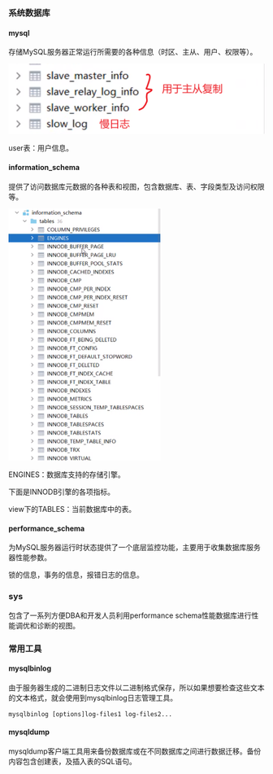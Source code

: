 ### 系统数据库

#### mysql

存储MySQL服务器正常运行所需要的各种信息（时区、主从、用户、权限等）。  

![image-20240203164851127](MySQL管理.assets/image-20240203164851127.png)

user表：用户信息。

#### information_schema  

提供了访问数据库元数据的各种表和视图，包含数据库、表、字段类型及访问权限等。

<img src="MySQL管理.assets/image-20240203165350052.png" alt="image-20240203165350052" style="zoom:50%;" />

ENGINES：数据库支持的存储引擎。

下面是INNODB引擎的各项指标。  

view下的TABLES：当前数据库中的表。  



#### performance_schema

为MySQL服务器运行时状态提供了一个底层监控功能，主要用于收集数据库服务器性能参数。

锁的信息，事务的信息，报错日志的信息。

### sys

包含了一系列方便DBA和开发人员利用performance schema性能数据库进行性能调优和诊断的视图。



### 常用工具

#### mysqlbinlog

由于服务器生成的二进制日志文件以二进制格式保存，所以如果想要检查这些文本的文本格式，就会使用到mysqlbinlog日志管理工具。

```shell
mysqlbinlog [options]log-files1 log-files2...
```

#### mysqldump

mysqldump客户端工具用来备份数据库或在不同数据库之间进行数据迁移。备份内容包含创建表，及插入表的SQL语句。